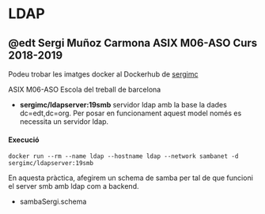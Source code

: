 # LDAP
## @edt Sergi Muñoz Carmona ASIX M06-ASO Curs 2018-2019

Podeu trobar les imatges docker al Dockerhub de [sergimc](https://hub.docker.com/u/sergimc/)

ASIX M06-ASO Escola del treball de barcelona

* **sergimc/ldapserver:19smb**  servidor ldap amb la base la dades dc=edt,dc=org.
Per posar en funcionament aquest model només es necessita un servidor ldap.


#### Execució

```
docker run --rm --name ldap --hostname ldap --network sambanet -d sergimc/ldapserver:19smb

```
En aquesta pràctica, afegirem un schema de samba per tal de que funcioni el server smb amb ldap com a backend.

- sambaSergi.schema

